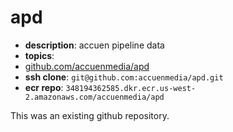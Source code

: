 # apd

- **description**: accuen pipeline data
- **topics**: 
- [github.com/accuenmedia/apd](https://github.com/accuenmedia/apd)
- **ssh clone**: `git@github.com:accuenmedia/apd.git`
- **ecr repo**: `348194362585.dkr.ecr.us-west-2.amazonaws.com/accuenmedia/apd`


This was an existing github repository.